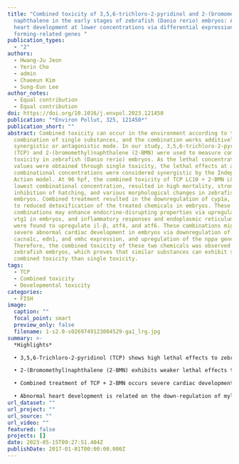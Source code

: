 ```yaml
---
title: "Combined toxicity of 3,5,6-trichloro-2-pyridinol and 2-(bromomethyl)
  naphthalene in the early stages of zebrafish (Danio rerio) embryos: Abnormal
  heart development at lower concentrations via differential expression of heart
  forming-related genes "
publication_types:
  - "2"
authors:
  - Hwang-Ju Jeon
  - Yerin Cho
  - admin
  - Chaeeun Kim
  - Sung-Eun Lee
author_notes:
  - Equal contribution
  - Equal contribution
doi: https://doi.org/10.1016/j.envpol.2023.121450
publication: "*Environ Pollut, 325, 121450*"
publication_short: ""
abstract: Combined toxicity can occur in the environment according to the
  combination of single substances, and the combination works additively or in a
  synergistic or antagonistic mode. In our study, 3,5,6-trichloro-2-pyridinol
  (TCP) and 2-(bromomethyl)naphthalene (2-BMN) were used to measure combined
  toxicity in zebrafish (Danio rerio) embryos. As the lethal concentration (LC)
  values were obtained through single toxicity, the lethal effects at all
  combinational concentrations were considered synergistic by the Independent
  Action model. At 96 hpf, the combined toxicity of TCP LC10 + 2-BMN LC10, the
  lowest combinational concentration, resulted in high mortality, strong
  inhibition of hatching, and various morphological changes in zebrafish
  embryos. Combined treatment resulted in the downregulation of cyp1a, leading
  to reduced detoxification of the treated chemicals in embryos. These
  combinations may enhance endocrine-disrupting properties via upregulation of
  vtg1 in embryos, and inflammatory responses and endoplasmic reticulum stress
  were found to upregulate il-β, atf4, and atf6. These combinations might induce
  severe abnormal cardiac development in embryos via downregulation of myl7,
  cacna1c, edn1, and vmhc expression, and upregulation of the nppa gene.
  Therefore, the combined toxicity of these two chemicals was observed in
  zebrafish embryos, which proves that similar substances can exhibit stronger
  combined toxicity than single toxicity.
tags:
  - TCP
  - Combined toxicity
  - Developmental toxicity
categories:
  - FISH
image:
  caption: ""
  focal_point: smart
  preview_only: false
  filename: 1-s2.0-s0269749123004529-ga1_lrg.jpg
summary: >-
  *Highlights*

  • 3,5,6-Trichloro-2-pyridinol (TCP) shows high lethal effects to zebrafish embryos.

  • 2-(Bromomethyl)naphthalene (2-BMN) exhibits weaker lethal effects than TCP.

  • Combined treatment of TCP + 2-BMN occurs severe cardiac developmental toxicity.

  • Abnormal heart development is related on the down-regulation of myl7 gene.
url_dataset: ""
url_project: ""
url_source: ""
url_video: ""
featured: false
projects: []
date: 2023-05-15T09:27:51.404Z
publishDate: 2017-01-01T00:00:00.000Z
---
```

